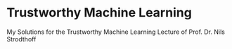 # Trustworthy Machine Learning

My Solutions for the Trustworthy Machine Learning Lecture of Prof. Dr. Nils Strodthoff
